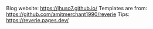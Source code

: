 Blog website: https://jhuso7.github.io/
Templates are from: https://github.com/amitmerchant1990/reverie
Tips: https://reverie.pages.dev/
